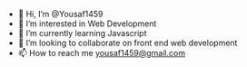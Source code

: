 - 👋 Hi, I’m @Yousaf1459
- 👀 I’m interested in Web Development
- 🌱 I’m currently learning Javascript
- 💞️ I’m looking to collaborate on front end web development
- 📫 How to reach me yousaf1459@gmail.com

<!---
Yousaf1459/Yousaf1459 is a ✨ special ✨ repository because its `README.md` (this file) appears on your GitHub profile.
You can click the Preview link to take a look at your changes.
--->
